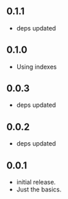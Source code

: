 ## 0.1.1

* deps updated

## 0.1.0

* Using indexes

## 0.0.3

* deps updated

## 0.0.2

* deps updated

## 0.0.1

* initial release.
* Just the basics.
